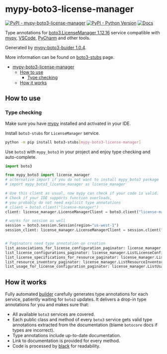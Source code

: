 # mypy-boto3-license-manager

[![PyPI - mypy-boto3-license-manager](https://img.shields.io/pypi/v/mypy-boto3-license-manager.svg?color=blue)](https://pypi.org/project/mypy-boto3-license-manager)
[![PyPI - Python Version](https://img.shields.io/pypi/pyversions/mypy-boto3-license-manager.svg?color=blue)](https://pypi.org/project/mypy-boto3-license-manager)
[![Docs](https://img.shields.io/readthedocs/mypy-boto3-builder.svg?color=blue)](https://mypy-boto3-builder.readthedocs.io/)

Type annotations for
[boto3.LicenseManager 1.12.16](https://boto3.amazonaws.com/v1/documentation/api/1.12.16/reference/services/license-manager.html#LicenseManager) service
compatible with [mypy](https://github.com/python/mypy), [VSCode](https://code.visualstudio.com/),
[PyCharm](https://www.jetbrains.com/pycharm/) and other tools.

Generated by [mypy-boto3-buider 1.0.4](https://github.com/vemel/mypy_boto3_builder).

More information can be found on [boto3-stubs](https://pypi.org/project/boto3-stubs/) page.

- [mypy-boto3-license-manager](#mypy-boto3-license-manager)
  - [How to use](#how-to-use)
    - [Type checking](#type-checking)
  - [How it works](#how-it-works)

## How to use

### Type checking

Make sure you have [mypy](https://github.com/python/mypy) installed and activated in your IDE.

Install `boto3-stubs` for `LicenseManager` service.

```bash
python -m pip install boto3-stubs[mypy-boto3-license-manager]
```

Use `boto3` with `mypy_boto3` in your project and enjoy type checking and auto-complete.

```python
import boto3

from mypy_boto3 import license_manager
# alternative import if you do not want to install mypy_boto3 package
# import mypy_boto3_license_manager as license_manager

# Use this client as usual, now mypy can check if your code is valid.
# Check if your IDE supports function overloads,
# you probably do not need explicit type annotations
# client = boto3.client("license-manager")
client: license_manager.LicenseManagerClient = boto3.client("license-manager")

# works for session as well
session = boto3.session.Session(region="us-west-1")
session_client: license_manager.LicenseManagerClient = session.client("license-manager")


# Paginators need type annotation on creation
list_associations_for_license_configuration_paginator: license_manager.ListAssociationsForLicenseConfigurationPaginator = client.get_paginator("list_associations_for_license_configuration")
list_license_configurations_paginator: license_manager.ListLicenseConfigurationsPaginator = client.get_paginator("list_license_configurations")
list_license_specifications_for_resource_paginator: license_manager.ListLicenseSpecificationsForResourcePaginator = client.get_paginator("list_license_specifications_for_resource")
list_resource_inventory_paginator: license_manager.ListResourceInventoryPaginator = client.get_paginator("list_resource_inventory")
list_usage_for_license_configuration_paginator: license_manager.ListUsageForLicenseConfigurationPaginator = client.get_paginator("list_usage_for_license_configuration")
```

## How it works

Fully automated [builder](https://github.com/vemel/mypy_boto3_builder) carefully generates
type annotations for each service, patiently waiting for `boto3` updates. It delivers
a drop-in type annotations for you and makes sure that:

- All available `boto3` services are covered.
- Each public class and method of every `boto3` service gets valid type annotations
  extracted from the documentation (blame `botocore` docs if types are incorrect).
- Type annotations include up-to-date documentation.
- Link to documentation is provided for every method.
- Code is processed by [black](https://github.com/psf/black) for readability.